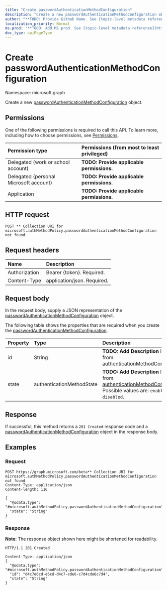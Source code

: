 ```yaml
---
title: "Create passwordAuthenticationMethodConfiguration"
description: "Create a new passwordAuthenticationMethodConfiguration object."
author: "**TODO: Provide Github Name. See [topic-level metadata reference](https://msgo.azurewebsites.net/add/document/guidelines/metadata.html#topic-level-metadata)**"
localization_priority: Normal
ms.prod: "**TODO: Add MS prod. See [topic-level metadata reference](https://msgo.azurewebsites.net/add/document/guidelines/metadata.html#topic-level-metadata)**"
doc_type: apiPageType
---
```


# Create passwordAuthenticationMethodConfiguration
Namespace: microsoft.graph

Create a new [passwordAuthenticationMethodConfiguration](../resources/passwordauthenticationmethodconfiguration.md) object.

## Permissions
One of the following permissions is required to call this API. To learn more, including how to choose permissions, see [Permissions](/graph/permissions-reference).

|Permission type|Permissions (from most to least privileged)|
|:---|:---|
|Delegated (work or school account)|**TODO: Provide applicable permissions.**|
|Delegated (personal Microsoft account)|**TODO: Provide applicable permissions.**|
|Application|**TODO: Provide applicable permissions.**|

## HTTP request

<!-- {
  "blockType": "ignored"
}
-->
``` http
POST ** Collection URI for microsoft.authMethodPolicy.passwordAuthenticationMethodConfiguration not found
```

## Request headers
|Name|Description|
|:---|:---|
|Authorization|Bearer {token}. Required.|
|Content-Type|application/json. Required.|

## Request body
In the request body, supply a JSON representation of the [passwordAuthenticationMethodConfiguration](../resources/passwordauthenticationmethodconfiguration.md) object.

The following table shows the properties that are required when you create the [passwordAuthenticationMethodConfiguration](../resources/passwordauthenticationmethodconfiguration.md).

|Property|Type|Description|
|:---|:---|:---|
|id|String|**TODO: Add Description** Inherited from [authenticationMethodConfiguration](../resources/authenticationmethodconfiguration.md)|
|state|authenticationMethodState|**TODO: Add Description** Inherited from [authenticationMethodConfiguration](../resources/authenticationmethodconfiguration.md). Possible values are: `enabled`, `disabled`.|



## Response

If successful, this method returns a `201 Created` response code and a [passwordAuthenticationMethodConfiguration](../resources/passwordauthenticationmethodconfiguration.md) object in the response body.

## Examples

### Request
<!-- {
  "blockType": "request",
  "name": "create_passwordauthenticationmethodconfiguration_from_"
}
-->
``` http
POST https://graph.microsoft.com/beta** Collection URI for microsoft.authMethodPolicy.passwordAuthenticationMethodConfiguration not found
Content-Type: application/json
Content-length: 116

{
  "@odata.type": "#microsoft.authMethodPolicy.passwordAuthenticationMethodConfiguration",
  "state": "String"
}
```


### Response
**Note:** The response object shown here might be shortened for readability.
<!-- {
  "blockType": "response",
  "truncated": true,
  "@odata.type": "microsoft.authMethodPolicy.passwordAuthenticationMethodConfiguration"
}
-->
``` http
HTTP/1.1 201 Created

Content-Type: application/json
{
  "@odata.type": "#microsoft.authMethodPolicy.passwordAuthenticationMethodConfiguration",
  "id": "d4c7e6cd-e6cd-d4c7-cde6-c7d4cde6c7d4",
  "state": "String"
}
```

